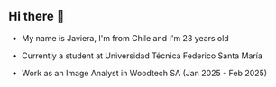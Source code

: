 ## Hi there 👋

* My name is Javiera, I'm from Chile and I'm 23 years old

* Currently  a student at Universidad Técnica Federico Santa María

* Work as an Image Analyst in Woodtech SA (Jan 2025 - Feb 2025)
